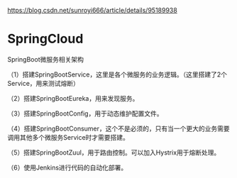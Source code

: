 https://blog.csdn.net/sunroyi666/article/details/95189938

# SpringCloud

SpringBoot微服务相关架构

（1）搭建SpringBootService，这里是各个微服务的业务逻辑。（这里搭建了2个Service，用来测试熔断）

（2）搭建SpringBootEureka，用来发现服务。

（3）搭建SpringBootConfig，用于动态维护配置文件。

（4）搭建SpringBootConsumer，这个不是必须的，只有当一个更大的业务需要调用其他多个微服务Service时才需要搭建。

（5）搭建SpringBootZuul，用于路由控制。可以加入Hystrix用于熔断处理。

（6）使用Jenkins进行代码的自动化部署。
